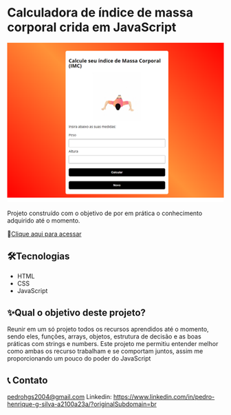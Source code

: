 # Calculadora de índice de massa corporal crida em JavaScript

![preview](./127.0.0.1_5500_index.html%20(1).png)

Projeto construído com o objetivo de por em prática o conhecimento adquirido até o momento.

🔗[Clique aqui para acessar](https://pedrodevvv.github.io/Link-Page-NLW)



## 🛠️Tecnologias

* HTML
* CSS
* JavaScript

## ✨Qual o objetivo deste projeto?

Reunir em um só projeto todos os recursos aprendidos até o momento, sendo eles, funções, arrays, objetos, estrutura de decisão e as boas práticas com strings e numbers. Este projeto me permitiu entender melhor como ambas os recurso trabalham e se comportam juntos, assim me proporcionando um pouco do poder do JavaScript 

## 📞 Contato

pedrohgs2004@gmail.com
Linkedin: https://www.linkedin.com/in/pedro-henrique-g-silva-a2100a23a/?originalSubdomain=br

